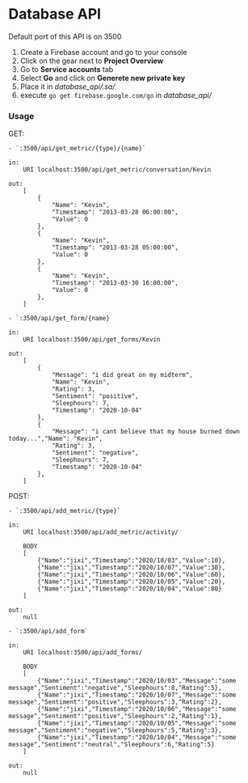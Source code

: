 # Database API
Default port of this API is on 3500
1. Create a Firebase account and go to your console
2. Click on the gear next to **Project Overview**
3. Go to **Service accounts** tab
4. Select **Go** and click on **Generete new private key**
5. Place it in *database_api/.sa/*
6. execute `go get firebase.google.com/go` in *database_api/*

### Usage
GET:

    - `:3500/api/get_metric/{type}/{name}`

    in:
        URI localhost:3500/api/get_metric/conversation/Kevin

    out:
        [
            {
                "Name": "Kevin",
                "Timestamp": "2013-03-28 06:00:00",
                "Value": 0
            },
            {
                "Name": "Kevin",
                "Timestamp": "2013-03-28 05:00:00",
                "Value": 0
            },
            {
                "Name": "Kevin",
                "Timestamp": "2013-03-30 16:00:00",
                "Value": 0
            },
        ]

    - `:3500/api/get_form/{name}

    in:
        URI localhost:3500/api/get_forms/Kevin

    out:
        [
            {
                "Message": "i did great on my midterm",
                "Name": "Kevin",
                "Rating": 3,
                "Sentiment": "positive",
                "Sleephours": 7,
                "Timestamp": "2020-10-04"
            },
            {
                "Message": "i cant believe that my house burned down today...","Name": "Kevin",
                "Rating": 3,
                "Sentiment": "negative",
                "Sleephours": 7,
                "Timestamp": "2020-10-04"
            },
        ]

POST:

    - `:3500/api/add_metric/{type}`

    in:
        URI localhost:3500/api/add_metric/activity/

        BODY
        [
            {"Name":"jixi","Timestamp":"2020/10/03","Value":10},
            {"Name":"jixi","Timestamp":"2020/10/07","Value":30},
            {"Name":"jixi","Timestamp":"2020/10/06","Value":60},
            {"Name":"jixi","Timestamp":"2020/10/05","Value":20},
            {"Name":"jixi","Timestamp":"2020/10/04","Value":80}
        ]

    out:
        null

    - `:3500/api/add_form`

    in:
        URI localhost:3500/api/add_forms/

        BODY
        [
            {"Name":"jixi","Timestamp":"2020/10/03","Message":"some message","Sentiment":"negative","Sleephours":8,"Rating":5},
            {"Name":"jixi","Timestamp":"2020/10/07","Message":"some message","Sentiment":"positive","Sleephours":3,"Rating":2},
            {"Name":"jixi","Timestamp":"2020/10/06","Message":"some message","Sentiment":"positive","Sleephours":2,"Rating":1},
            {"Name":"jixi","Timestamp":"2020/10/05","Message":"some message","Sentiment":"negative","Sleephours":5,"Rating":3},
            {"Name":"jixi","Timestamp":"2020/10/04","Message":"some message","Sentiment":"neutral","Sleephours":6,"Rating":5}
        ]

    out:
        null

